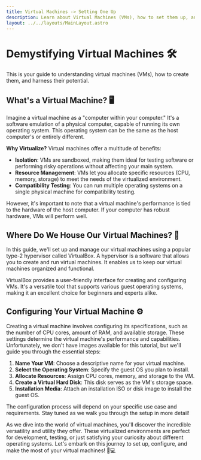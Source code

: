 ```yaml
---
title: Virtual Machines -> Setting One Up
description: Learn about Virtual Machines (VMs), how to set them up, and utilize them effectively.
layout: ../../layouts/MainLayout.astro
---
```


# Demystifying Virtual Machines 🛠️

This is your guide to understanding virtual machines (VMs), how to create them, and harness their potential.

## What's a Virtual Machine? 🖥️

Imagine a virtual machine as a "computer within your computer." It's a software emulation of a physical computer, capable of running its own operating system. This operating system can be the same as the host computer's or entirely different. 

**Why Virtualize?** Virtual machines offer a multitude of benefits:

- **Isolation**: VMs are sandboxed, making them ideal for testing software or performing risky operations without affecting your main system.
- **Resource Management**: VMs let you allocate specific resources (CPU, memory, storage) to meet the needs of the virtualized environment.
- **Compatibility Testing**: You can run multiple operating systems on a single physical machine for compatibility testing.

However, it's important to note that a virtual machine's performance is tied to the hardware of the host computer. If your computer has robust hardware, VMs will perform well. 

## Where Do We House Our Virtual Machines? 🏡

In this guide, we'll set up and manage our virtual machines using a popular type-2 hypervisor called VirtualBox. A hypervisor is a software that allows you to create and run virtual machines. It enables us to keep our virtual machines organized and functional. 

VirtualBox provides a user-friendly interface for creating and configuring VMs. It's a versatile tool that supports various guest operating systems, making it an excellent choice for beginners and experts alike.

## Configuring Your Virtual Machine ⚙️

Creating a virtual machine involves configuring its specifications, such as the number of CPU cores, amount of RAM, and available storage. These settings determine the virtual machine's performance and capabilities. Unfortunately, we don't have images available for this tutorial, but we'll guide you through the essential steps:

1. **Name Your VM**: Choose a descriptive name for your virtual machine.
2. **Select the Operating System**: Specify the guest OS you plan to install.
3. **Allocate Resources**: Assign CPU cores, memory, and storage to the VM.
4. **Create a Virtual Hard Disk**: This disk serves as the VM's storage space.
5. **Installation Media**: Attach an installation ISO or disk image to install the guest OS.

The configuration process will depend on your specific use case and requirements. Stay tuned as we walk you through the setup in more detail!

As we dive into the world of virtual machines, you'll discover the incredible versatility and utility they offer. These virtualized environments are perfect for development, testing, or just satisfying your curiosity about different operating systems. Let's embark on this journey to set up, configure, and make the most of your virtual machines! 🚀💻

